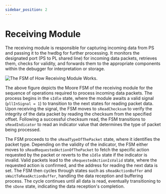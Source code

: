 ```yaml
---
sidebar_position: 2
---
```


# Receiving Module

The receiving module is responsible for capturing incoming data from PS and passing it to the hwdbg for further processing. It monitors the designated port (PS to PL shared line) for incoming data packets, retrieves them, checks for validity, and forwards them to the appropriate components within the debugger for interpretation or storage.

![The FSM of How Receiving Module Works.](/img/figures/receiver-fsm.jpg)

The above figure depicts the Moore FSM of the receiving module for the sequence of operations required to process incoming data packets. The process begins in the `sIdle` state, where the module awaits a valid signal (`pllInSignal = 1`) to transition to the next states for reading packet data. Upon receiving the signal, the FSM moves to `sReadChecksum` to verify the integrity of the data packet by reading the checksum from the specified offset. Following a successful checksum read, the FSM transitions to `sReadIndicator` to read an indicator value that determines the type of packet being processed.

The FSM proceeds to the `sReadTypeOfThePacket` state, where it identifies the packet type. Depending on the validity of the indicator, the FSM either moves to `sReadRequestedActionOfThePacket` to fetch the specific action requested by the packet or reverts to the `sIdle` state if the indicator is invalid. Valid packets lead to the `sRequestedActionIsValid` state, where the requested action is confirmed, and the address for reading the next data is set. The FSM then cycles through states such as `sReadActionBuffer` and `sWaitToReadActionBuffer`, handling the data reception and buffering process. The cycle continues until all data is read, eventually transitioning to the `sDone` state, indicating the data reception's completion.
